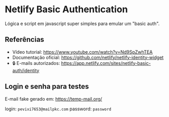 # Netlify Basic Authentication

Lógica e script em javascript super simples para emular um "basic auth".

## Referências

* Vídeo tutorial: https://www.youtube.com/watch?v=Nd9SpZwhTEA
* Documentação oficial: https://github.com/netlify/netlify-identity-widget
* 🔒 E-mails autorizados: https://app.netlify.com/sites/netlify-basic-auth/identity

## Login e senha para testes

E-mail fake gerado em: https://temp-mail.org/

login: `pevixi7653@mailpkc.com`
password: `password`
